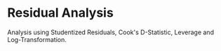 # Residual Analysis

Analysis using Studentized Residuals, Cook's D-Statistic, Leverage and Log-Transformation.

